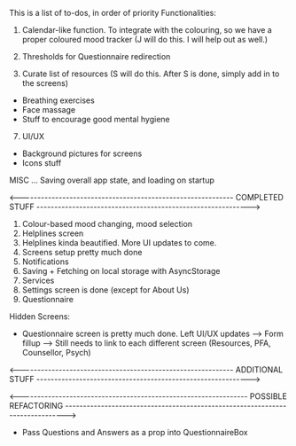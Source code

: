 This is a list of to-dos, in order of priority
Functionalities:

1. Calendar-like function. To integrate with the colouring, so we have a proper coloured mood tracker (J will do this. I will help out as well.)

2. Thresholds for Questionnaire redirection

3. Curate list of resources (S will do this. After S is done, simply add in to the screens)

- Breathing exercises
- Face massage
- Stuff to encourage good mental hygiene

7. UI/UX

- Background pictures for screens
- Icons stuff

MISC
... Saving overall app state, and loading on startup

<------------------------------------------------------------ COMPLETED STUFF ------------------------------------------------------------>

1. Colour-based mood changing, mood selection
2. Helplines screen
3. Helplines kinda beautified. More UI updates to come.
4. Screens setup pretty much done
5. Notifications
6. Saving + Fetching on local storage with AsyncStorage
7. Services
8. Settings screen is done (except for About Us)
9. Questionnaire

Hidden Screens:

- Questionnaire screen is pretty much done. Left UI/UX updates
  --> Form fillup
  --> Still needs to link to each different screen (Resources, PFA, Counsellor, Psych)

<------------------------------------------------------------ ADDITIONAL STUFF ------------------------------------------------------------>

<---------------------------------------------------------------- POSSIBLE REFACTORING ------------------------------------------------------------------------------>

- Pass Questions and Answers as a prop into QuestionnaireBox
